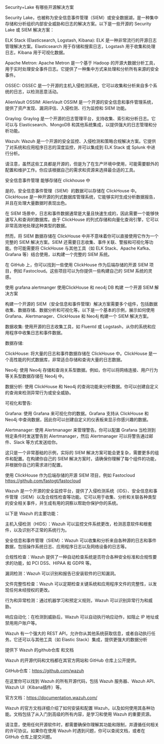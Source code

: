 Security+Lake 有哪些开源解决方案

Security Lake，也被称为安全信息事件管理（SIEM）或安全数据湖，是一种集中存储和分析组织内部安全威胁和日志的解决方案。以下是一些开源的 Security Lake 或 SIEM 解决方案：

ELK Stack (Elasticsearch, Logstash, Kibana): ELK 是一种非常流行的开源日志管理解决方案。Elasticsearch 用于存储和搜索日志，Logstash 用于收集和处理日志，Kibana 用于可视化数据。

Apache Metron: Apache Metron 是一个基于 Hadoop 的开源大数据分析工具，用于实时处理安全事件日志。它提供了一种集中方式来处理和分析所有来源的安全事件。

OSSEC: OSSEC 是一个开源的主机入侵检测系统，它可以收集和分析来自多个系统的日志，以检测恶意活动。

AlienVault OSSIM: AlienVault OSSIM 是一个开源的安全信息和事件管理系统，提供了资产发现、漏洞评估、入侵检测、行为监控和 SIEM 功能。

Graylog: Graylog 是一个开源的日志管理平台，支持收集、索引和分析日志。它可以与 Elasticsearch、MongoDB 和其他系统集成，以提供强大的日志管理和分析功能。

Wazuh: Wazuh 是一个开源的安全监控、入侵检测和策略合规解决方案。它提供了对系统和应用程序日志的深度监控，并可以集成到 ELK Stack 或 Splunk 中进行分析。

请注意，虽然这些工具都是开源的，但是为了在生产环境中使用，可能需要额外的配置和维护工作。你应该根据自己的需求和资源来选择最合适的工具。

安全信息事件管理 能够存储在 clickhouse 中

是的，安全信息事件管理（SIEM）的数据可以存储在 ClickHouse 中。ClickHouse 是一种开源的列式数据库管理系统，它能够实时生成分析数据报告，并且在处理大量数据时表现出色。

在 SIEM 场景中，日志和事件数据通常是大量且快速生成的，因此需要一个能够快速写入和查询的数据库。由于 ClickHouse 的列式存储和向量化查询引擎，它可以非常高效地处理这种类型的数据。

然而，将 SIEM 数据存储在 ClickHouse 中并不意味着你可以直接使用它作为一个完整的 SIEM 解决方案。SIEM 还需要日志收集、事件关联、警报和可视化等功能。你可能需要将 ClickHouse 与其他工具（如 ELK Stack、Apache Kafka、Grafana 等）结合使用，以构建一个完整的 SIEM 系统。

在 GitHub 上，你可以找到一些使用 ClickHouse 作为后端存储的开源 SIEM 项目，例如 Fastocloud。这些项目可以为你提供一些构建自己的 SIEM 系统的灵感。

使用 grafana alertmanger  使用ClickHouse 和 neo4j DB 构建 一个开源 SIEM 解决方案

构建一个开源的 SIEM（安全信息和事件管理）解决方案需要多个组件，包括数据收集、数据存储、数据分析和可视化等。以下是一个基本的示例，展示如何使用 Grafana、Alertmanager、ClickHouse 和 Neo4j 构建一个 SIEM 解决方案。

数据收集: 使用开源的日志收集工具，如 Fluentd 或 Logstash，从你的系统和应用程序中收集日志和事件数据。

数据存储:

ClickHouse: 将大量的日志和事件数据存储在 ClickHouse 中。ClickHouse 是一个高性能的列式数据库，非常适合存储和查询大量的日志数据。

Neo4j: 使用 Neo4j 存储和查询关系型数据。例如，你可以将网络连接、用户行为等关系型数据存储在 Neo4j 中。

数据分析: 使用 ClickHouse 和 Neo4j 的查询功能来分析数据。你可以创建自定义的查询来检测异常行为或安全威胁。

可视化和警告:

Grafana: 使用 Grafana 来可视化你的数据。Grafana 支持从 ClickHouse 和 Neo4j 中查询数据，因此你可以创建自定义的仪表板来显示你感兴趣的数据。

Alertmanager: 使用 Alertmanager 来管理警告。你可以配置 Grafana 当检测到特定条件时发送警告到 Alertmanager，然后 Alertmanager 可以将警告通过邮件、Slack 等方式发送给你。

这只是一个非常基础的示例，实际的 SIEM 解决方案可能会更复杂，需要更多的组件和配置。在构建你自己的 SIEM 解决方案时，请确保你理解了每个组件的功能，并根据你自己的需求进行配置。


使用 ClickHouse 作为后端存储的开源 SIEM 项目，例如 Fastocloud https://github.com/fastogt/fastocloud

Wazuh 是一个开源的安全监控平台，提供了入侵检测系统（IDS）、安全信息和事件管理（SIEM）以及合规性检查等功能。它可以用于收集、分析和关联各种类型的安全相关事件，并生成有用的洞察以帮助你保护你的系统。

以下是 Wazuh 的主要功能：

主机入侵检测（HIDS）：Wazuh 可以监控文件系统更改，检测恶意软件和根套件，以及识别不正常的系统行为。

安全信息和事件管理（SIEM）：Wazuh 可以收集和分析来自各种源的日志和事件数据，包括操作系统日志、应用程序日志以及网络设备的日志等。

合规性检查：Wazuh 提供了一种自动检查系统是否符合各种安全标准和合规性要求的功能，如 PCI DSS、HIPAA 和 GDPR 等。

漏洞检测：Wazuh 可以识别和报告已安装软件的已知漏洞。

文件完整性检查：Wazuh 可以定期检查关键系统和应用程序文件的完整性，以发现任何未经授权的更改。

行为和异常检测：通过机器学习和预定义规则，Wazuh 可以识别异常行为和威胁。

响应自动化：在检测到威胁后，Wazuh 可以自动执行响应动作，如阻止 IP 地址或禁用用户账户等。

Wazuh 有一个强大的 REST API，允许你从其他系统获取信息，或者自动执行任务。它还可以与其他工具（如 Elastic Stack）集成，提供更强大的数据分析

提供下 Wazuh 的github仓库 和文档

Wazuh 的开源代码和文档都在其官方网站和 GitHub 仓库上公开提供。

GitHub仓库：https://github.com/wazuh

在这里你可以找到 Wazuh 的所有开源代码，包括 Wazuh 服务器、Wazuh API、Wazuh UI（Kibana插件）等。

官方文档：https://documentation.wazuh.com/

Wazuh 的官方文档详细介绍了如何安装和配置 Wazuh，以及如何使用其各种功能。文档包括了从入门到高级的所有内容，是学习和使用 Wazuh 的重要资源。

请注意，使用任何开源软件时，都需要确保你理解其功能和限制，并遵循任何相关的许可协议。如果你在使用 Wazuh 时遇到问题，你可以查阅文档，或者在 GitHub 仓库上提交问题。
